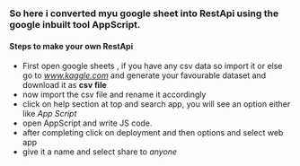 ### So here i converted myu google sheet into RestApi using the google inbuilt tool AppScript.

#### Steps to make your own RestApi
- First open google sheets , if you have any csv data so import it or else go to *www.kaggle.com* and generate your favourable dataset and download it as **csv file**
- now import the csv file and rename it accordingly
- click on help section at top and search app, you will see an option either like *App Script* 
- open AppScript and write JS code. 
- after completing click on deployment and then options and select web app
- give it a name and select share to *anyone*

